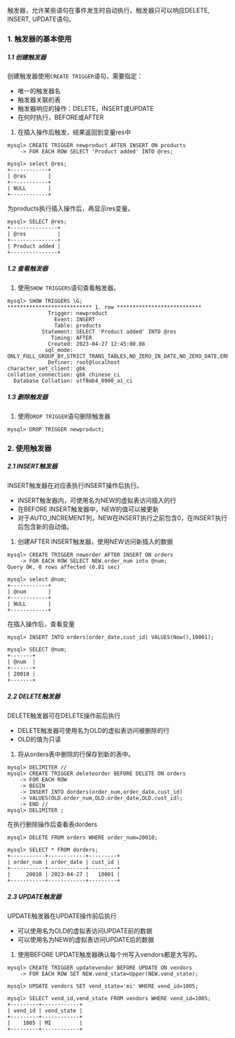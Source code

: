 触发器，允许某些语句在事件发生时自动执行。触发器只可以响应DELETE, INSERT, UPDATE语句。

### 1. 触发器的基本使用
##### 1.1 创建触发器
创建触发器使用`CREATE TRIGGER`语句，需要指定：
- 唯一的触发器名
- 触发器关联的表
- 触发器响应的操作：DELETE，INSERT或UPDATE
- 在何时执行，BEFORE或AFTER

1. 在插入操作后触发，结果返回到变量res中
```mysql
mysql> CREATE TRIGGER newproduct AFTER INSERT ON products
    -> FOR EACH ROW SELECT 'Product added' INTO @res;

mysql> select @res;
+------------+
| @res       |
+------------+
| NULL       |
+------------+
```
为products执行插入操作后，再显示res变量。
```mysql
mysql> SELECT @res;
+---------------+
| @res          |
+---------------+
| Product added |
+---------------+
```

##### 1.2 查看触发器

1. 使用`SHOW TRIGGERS`语句查看触发器。
```mysql
mysql> SHOW TRIGGERS \G;
*************************** 1. row ***************************
             Trigger: newproduct
               Event: INSERT
               Table: products
           Statement: SELECT 'Product added' INTO @res
              Timing: AFTER
             Created: 2023-04-27 12:45:00.08
            sql_mode: ONLY_FULL_GROUP_BY,STRICT_TRANS_TABLES,NO_ZERO_IN_DATE,NO_ZERO_DATE,ERROR_FOR_DIVISION_BY_ZERO,NO_ENGINE_SUBSTITUTION
             Definer: root@localhost
character_set_client: gbk
collation_connection: gbk_chinese_ci
  Database Collation: utf8mb4_0900_ai_ci
```

##### 1.3 删除触发器

1. 使用`DROP TRIGGER`语句删除触发器
```mysql
mysql> DROP TRIGGER newproduct;
```

### 2. 使用触发器
##### 2.1 INSERT触发器
INSERT触发器在对应表执行INSERT操作后执行。
- INSERT触发器内，可使用名为NEW的虚拟表访问插入的行
- 在BEFORE INSERT触发器中，NEW的值可以被更新
- 对于AUTO_INCREMENT列，NEW在INSERT执行之前包含0，在INSERT执行后包含新的自动值。

1. 创建AFTER INSERT触发器，使用NEW访问新插入的数据
```mysql
mysql> CREATE TRIGGER neworder AFTER INSERT ON orders
    -> FOR EACH ROW SELECT NEW.order_num into @num;
Query OK, 0 rows affected (0.81 sec)

mysql> select @num;
+------------+
| @num       |
+------------+
| NULL       |
+------------+
```
在插入操作后，查看变量
```mysql
mysql> INSERT INTO orders(order_date,cust_id) VALUES(Now(),10001);

mysql> SELECT @num;
+-------+
| @num  |
+-------+
| 20010 |
+-------+
```

##### 2.2 DELETE触发器
DELETE触发器可在DELETE操作前后执行
- DELETE触发器可使用名为OLD的虚拟表访问被删除的行
- OLD的值为只读

1. 将从orders表中删除的行保存到新的表中。
```mysql
mysql> DELIMITER //
mysql> CREATE TRIGGER deleteorder BEFORE DELETE ON orders
    -> FOR EACH ROW
    -> BEGIN
    -> INSERT INTO dorders(order_num,order_date,cust_id)
    -> VALUES(OLD.order_num,OLD.order_date,OLD.cust_id);
    -> END //
mysql> DELIMITER ;
```
在执行删除操作后查看表dorders
```mysql
mysql> DELETE FROM orders WHERE order_num=20010;

mysql> SELECT * FROM dorders;
+-----------+------------+---------+
| order_num | order_date | cust_id |
+-----------+------------+---------+
|     20010 | 2023-04-27 |   10001 |
+-----------+------------+---------+
```

##### 2.3 UPDATE触发器
UPDATE触发器在UPDATE操作前后执行
- 可以使用名为OLD的虚拟表访问UPDATE前的数据
- 可以使用名为NEW的虚拟表访问UPDATE后的数据

1. 使用BEFORE UPDATE触发器确认每个州写入vendors都是大写的。
```mysql
mysql> CREATE TRIGGER updatevendor BEFORE UPDATE ON vendors
    -> FOR EACH ROW SET NEW.vend_state=Upper(NEW.vend_state);

mysql> UPDATE vendors SET vend_state='mi' WHERE vend_id=1005;

mysql> SELECT vend_id,vend_state FROM vendors WHERE vend_id=1005;
+---------+------------+
| vend_id | vend_state |
+---------+------------+
|    1005 | MI         |
+---------+------------+
```

